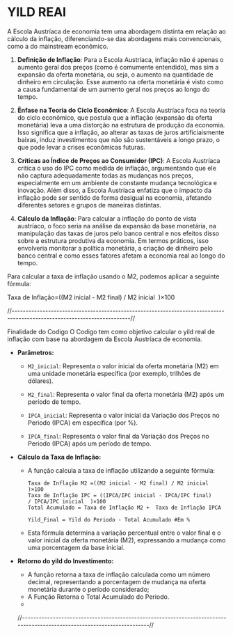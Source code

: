 # YILD REAl

A Escola Austríaca de economia tem uma abordagem distinta em relação ao cálculo da inflação, diferenciando-se das abordagens mais convencionais, como a do mainstream econômico.

1. **Definição de Inflação**: Para a Escola Austríaca, inflação não é apenas o aumento geral dos preços (como é comumente entendido), mas sim a expansão da oferta monetária, ou seja, o aumento na quantidade de dinheiro em circulação. Esse aumento na oferta monetária é visto como a causa fundamental de um aumento geral nos preços ao longo do tempo.

2. **Ênfase na Teoria do Ciclo Econômico**: A Escola Austríaca foca na teoria do ciclo econômico, que postula que a inflação (expansão da oferta monetária) leva a uma distorção na estrutura de produção da economia. Isso significa que a inflação, ao alterar as taxas de juros artificiaismente baixas, induz investimentos que não são sustentáveis a longo prazo, o que pode levar a crises econômicas futuras.

3. **Críticas ao Índice de Preços ao Consumidor (IPC)**: A Escola Austríaca critica o uso do IPC como medida de inflação, argumentando que ele não captura adequadamente todas as mudanças nos preços, especialmente em um ambiente de constante mudança tecnológica e inovação. Além disso, a Escola Austríaca enfatiza que o impacto da inflação pode ser sentido de forma desigual na economia, afetando diferentes setores e grupos de maneiras distintas.

4. **Cálculo da Inflação**: Para calcular a inflação do ponto de vista austríaco, o foco seria na análise da expansão da base monetária, na manipulação das taxas de juros pelo banco central e nos efeitos disso sobre a estrutura produtiva da economia. Em termos práticos, isso envolveria monitorar a política monetária, a criação de dinheiro pelo banco central e como esses fatores afetam a economia real ao longo do tempo.

Para calcular a taxa de inflação usando o M2, podemos aplicar a seguinte fórmula:

  Taxa de Inflação=((M2 inicial - M2 final) / M2 inicial ​ )×100
  
//------------------------------------------------------------------------------------------------------------------------//

  Finalidade do Codigo
O Codigo tem como objetivo calcular o yild real de inflação com base na abordagem da Escola Austríaca de economia.

- **Parâmetros:**
  - `M2_inicial`: Representa o valor inicial da oferta monetária (M2) em uma unidade monetária específica (por exemplo, trilhões de dólares).
  - `M2_final`: Representa o valor final da oferta monetária (M2) após um período de tempo.
 
  - `IPCA_inicial`: Representa o valor inicial da Variação dos Preços no Periodo (IPCA) em específica (por %).
  - `IPCA_final`: Representa o valor final da Variação dos Preços no Periodo (IPCA) após um período de tempo.

- **Cálculo da Taxa de Inflação:**
  - A função calcula a taxa de inflação utilizando a seguinte fórmula:
    
        Taxa de Inflação M2 =((M2 inicial - M2 final) / M2 inicial ​ )×100
        Taxa de Inflação IPC = ((IPCA/IPC inicial - IPCA/IPC final) / IPCA/IPC inicial ​ )×100
        Total Acumulado = Taxa de Inflação M2 +  Taxa de Inflação IPCA

        Yild_Final = Yild do Periodo - Total Acumulado #Em %
    
  - Esta fórmula determina a variação percentual entre o valor final e o valor inicial da oferta monetária (M2), expressando a mudança como uma porcentagem da base inicial.

- **Retorno do yild do Investimento:**
  - A função retorna a taxa de inflação calculada como um número decimal, representando a porcentagem de mudança na oferta monetária durante o período considerado;
  - A Função Retorna o Total Acumulado do Periodo.
  - 
  //------------------------------------------------------------------------------------------------------------------------//
